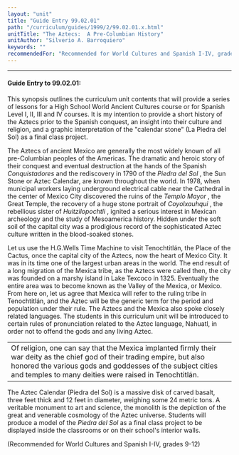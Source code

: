 ```yaml
---
layout: "unit"
title: "Guide Entry 99.02.01"
path: "/curriculum/guides/1999/2/99.02.01.x.html"
unitTitle: "The Aztecs:  A Pre-Columbian History"
unitAuthor: "Silverio A. Barroquiero"
keywords: ""
recommendedFor: "Recommended for World Cultures and Spanish I-IV, grades 9-12."
---
```

<body>
<hr/>
<h4>
Guide Entry to 99.02.01:
</h4>
<p>This synopsis outlines the curriculum unit contents that will provide a series of lessons for a High School World Ancient Cultures course or for Spanish Level  I, II, III and IV courses. It is my intention to provide a short history of the Aztecs prior to the Spanish conquest, an insight into their culture and religion, and a graphic  interpretation of  the "calendar stone" (La Piedra del Sol) as a final class project.</p>
<p>
The Aztecs of ancient Mexico are generally the most widely known of all pre-Columbian peoples of the Americas. The dramatic and heroic story of their conquest and eventual destruction at the hands of the Spanish
<i>
Conquistadores
</i>
and the rediscovery in 1790 of the
<i>
Piedra del Sol
</i>
, the Sun Stone or Aztec Calendar, are known throughout the world. In 1978, when municipal workers laying underground electrical cable near the Cathedral in the center of Mexico City discovered the ruins of the
<i>
Templo Mayor
</i>
, the Great Temple, the recovery of a huge stone portrait of
<i>
Coyolxauhqui
</i>
, the rebellious sister of
<i>
Huitzilopochtli
</i>
, ignited  a serious interest in Mexican archeology and the study of  Mesoamerica history. Hidden under the soft soil of the capital city was a prodigious record of the sophisticated Aztec culture written in the blood-soaked stones.
</p>
<p>
Let us use the H.G.Wells Time Machine to visit Tenochtitlán, the Place of the Cactus, once the capital city of the Aztecs, now the heart of Mexico City. It was in its time one of the largest urban areas in the world. The end result of a long migration of the Mexica tribe, as the Aztecs were called then, the city was founded on a marshy island in Lake Texcoco in 1325. Eventually the entire area was to become known as the Valley of the Mexica, or Mexico. From here on, let us agree that Mexica will refer to the ruling tribe in Tenochtitlán, and the Aztec will be the generic term for the period and population under their rule. The Aztecs and the Mexica also spoke closely related languages. The students in this curriculum unit will be introduced to certain rules of pronunciation related to the Aztec language, Nahuatl, in order not to offend the gods and any living Aztec.
</p>
<table border="0">
<tr>
<td>
Of religion, one can say that the Mexica implanted firmly their war deity as the chief god of their trading empire, but also honored the various gods and goddesses of the subject cities and temples to many deities were raised in Tenochtitlán.
</td>
<td>
</td>
</tr>
</table>
<p>The Aztec Calendar (Piedra del Sol) is a massive disk of carved basalt, three feet thick and 12 feet in diameter, weighing some 24 metric tons. A veritable monument to art and science, the monolith is the depiction of the great and venerable cosmology of the Aztec universe. Students will produce a model of the
<i>
Piedra del Sol
</i>
as a final class project to be displayed inside the classrooms or on their school's interior walls.</p>
<p>
(Recommended for World Cultures and Spanish I-IV, grades 9-12)
</p>
</body>
